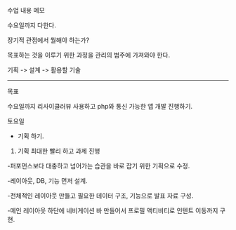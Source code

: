 수업 내용 메모

수요일까지 다한다.

장기적 관점에서 뭘해야 하는가?

목표하는 것을 이루기 위한 과정을 관리의 범주에 가져와야 한다. 

기획 -> 설계 -> 활용할 기술

---------------------------------------
목표

수요일까지 리사이클러뷰 사용하고 php와 통신 가능한 앱 개발 진행하기. 

토요일

- 기획 하기.

 1. 기획 최대한 빨리 하고 과제 진행

-퍼포먼스보다 대충하고 넘어가는 습관을 바로 잡기 위한 기획으로 수정.

-레이아웃, DB, 기능 먼저 설계. 

-전체적인 레이아웃 만들고 필요한 데이터 구조, 기능으로 발표 자료 구성. 

-메인 레이아웃 하단에 네비게이션 바 만들어서 프로필 액티비티로 인텐트 이동까지 구현. 



